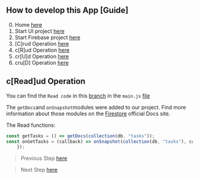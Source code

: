## How to develop this App [Guide]

0.  Home [here](/README.md)
1.  Start UI project [here](/00starterfiles.md)
2.  Start Firebase project [here](/01firebase.md)
3.  [C]rud Operation [here](/02create.md)
4.  c[R]ud Operation [here](/03read.md)
5.  cr[U]d Operation [here](/04update.md)
6.  cru[D] Operation [here](/05delete.md)

## c[Read]ud Operation

You can find the `Read code` in this [branch](https://github.com/carobarreirov/crud-firebase/tree/read) in the `main.js` [file](https://github.com/carobarreirov/crud-firebase/blob/read/main.js)

The `getDocs`and `onSnapshot`modules were added to our project.
Find more information about those modules on the [Firestore]() official Docs site.

The Read functions:

```javascript
const getTasks = () => getDocs(collection(db, "tasks"));
const onGetTasks = (callback) => onSnapshot(collection(db, "tasks"), callback);
    });
```

> Previous Step [here](/02create.md)

> Next Step [here](/04update.md)
